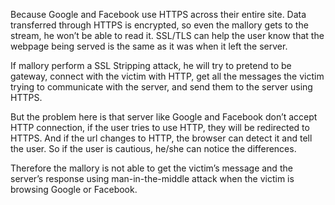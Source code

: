 ﻿Because Google and Facebook use HTTPS across their entire site. Data transferred through HTTPS is encrypted, so even the mallory gets to the stream, he won’t be able to read it. SSL/TLS can help the user know that the webpage being served is the same as it was when it left the server.

If mallory perform a SSL Stripping attack, he will try to pretend to be gateway, connect with the victim with HTTP, get all the messages the victim trying to communicate with the server, and send them to the server using HTTPS.

But the problem here is that server like Google and Facebook don’t accept HTTP connection, if the user tries to use HTTP, they will be redirected to HTTPS.
And if the url changes to HTTP, the browser can detect it and tell the user.
So if the user is cautious, he/she can notice the differences.

Therefore the mallory is not able to get the victim’s message and the server’s response using man-in-the-middle attack when the victim is browsing Google or Facebook.
